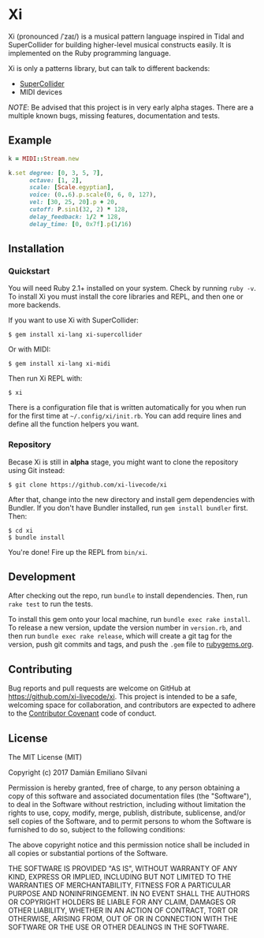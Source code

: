 # Xi

Xi (pronounced /ˈzaɪ/) is a musical pattern language inspired in Tidal and
SuperCollider for building higher-level musical constructs easily.  It is
implemented on the Ruby programming language.

Xi is only a patterns library, but can talk to different backends:

- [SuperCollider](https://github.com/supercollider/supercollider)
- MIDI devices

*NOTE*: Be advised that this project is in very early alpha stages. There are a
multiple known bugs, missing features, documentation and tests.

## Example

```ruby
k = MIDI::Stream.new

k.set degree: [0, 3, 5, 7],
      octave: [1, 2],
      scale: [Scale.egyptian],
      voice: (0..6).p.scale(0, 6, 0, 127),
      vel: [30, 25, 20].p + 20,
      cutoff: P.sin1(32, 2) * 128,
      delay_feedback: 1/2 * 128,
      delay_time: [0, 0x7f].p(1/16)
```

## Installation

### Quickstart

You will need Ruby 2.1+ installed on your system.  Check by running `ruby
-v`.  To install Xi you must install the core libraries and REPL, and then one
or more backends.

If you want to use Xi with SuperCollider:

    $ gem install xi-lang xi-supercollider

Or with MIDI:

    $ gem install xi-lang xi-midi

Then run Xi REPL with:

    $ xi

There is a configuration file that is written automatically for you when run
for the first time at `~/.config/xi/init.rb`. You can add require lines and
define all the function helpers you want.

### Repository

Becase Xi is still in **alpha** stage, you might want to clone the repository
using Git instead:

    $ git clone https://github.com/xi-livecode/xi

After that, change into the new directory and install gem dependencies with
Bundler.  If you don't have Bundler installed, run `gem install bundler` first.
Then:

    $ cd xi
    $ bundle install

You're done! Fire up the REPL from `bin/xi`.

## Development

After checking out the repo, run `bundle` to install dependencies. Then, run
`rake test` to run the tests.

To install this gem onto your local machine, run `bundle exec rake install`. To
release a new version, update the version number in `version.rb`, and then run
`bundle exec rake release`, which will create a git tag for the version, push
git commits and tags, and push the `.gem` file to
[rubygems.org](https://rubygems.org).

## Contributing

Bug reports and pull requests are welcome on GitHub at
https://github.com/xi-livecode/xi. This project is intended to be a safe,
welcoming space for collaboration, and contributors are expected to adhere to
the [Contributor Covenant](http://contributor-covenant.org) code of conduct.

## License

The MIT License (MIT)

Copyright (c) 2017 Damián Emiliano Silvani

Permission is hereby granted, free of charge, to any person obtaining a copy
of this software and associated documentation files (the "Software"), to deal
in the Software without restriction, including without limitation the rights
to use, copy, modify, merge, publish, distribute, sublicense, and/or sell
copies of the Software, and to permit persons to whom the Software is
furnished to do so, subject to the following conditions:

The above copyright notice and this permission notice shall be included in all
copies or substantial portions of the Software.

THE SOFTWARE IS PROVIDED "AS IS", WITHOUT WARRANTY OF ANY KIND, EXPRESS OR
IMPLIED, INCLUDING BUT NOT LIMITED TO THE WARRANTIES OF MERCHANTABILITY,
FITNESS FOR A PARTICULAR PURPOSE AND NONINFRINGEMENT. IN NO EVENT SHALL THE
AUTHORS OR COPYRIGHT HOLDERS BE LIABLE FOR ANY CLAIM, DAMAGES OR OTHER
LIABILITY, WHETHER IN AN ACTION OF CONTRACT, TORT OR OTHERWISE, ARISING FROM,
OUT OF OR IN CONNECTION WITH THE SOFTWARE OR THE USE OR OTHER DEALINGS IN THE
SOFTWARE.
